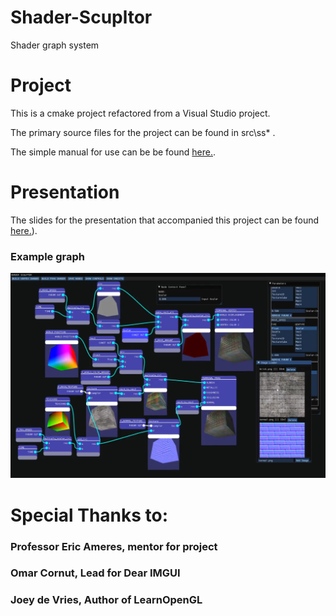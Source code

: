 # Shader-Scupltor
Shader graph system

# Project

This is a cmake project refactored from a Visual Studio project.

The primary source files for the project can be found in src\ss\* .

The simple manual for use can be be found [here.](https://github.com/APeculiarCamber/shader-scupltor/blob/main/GA%20Shader%20Graph%20Sourcer%20User%20Manual.pdf).

# Presentation

The slides for the presentation that accompanied this project can be found [here.](https://github.com/APeculiarCamber/shader-scupltor/blob/main/Shader%20Project%20Presentation-1.pdf)).

### Example graph
![Example Brick Graph!](/present_images/brick_graph.png "Brick Graph")

# Special Thanks to:

### Professor Eric Ameres, mentor for project

### Omar Cornut, Lead for Dear IMGUI

### Joey de Vries, Author of LearnOpenGL



